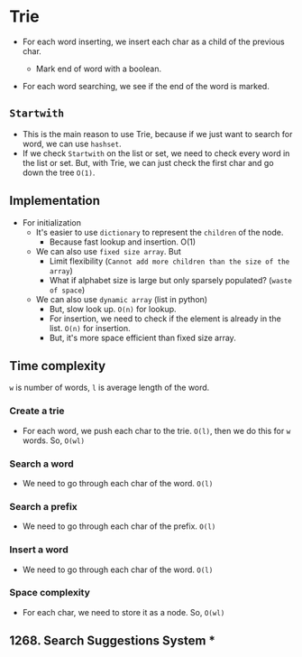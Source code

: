 # Trie

- For each word inserting, we insert each char as a child of the previous char.
    - Mark end of word with a boolean.

- For each word searching, we see if the end of the word is marked.


## `Startwith` 
- This is the main reason to use Trie, because if we just want to search for word, we can use `hashset`.
- If we check `Startwith` on the list or set, we need to check every word in the list or set. But, with Trie, we can just check the first char and go down the tree `O(1)`.



## Implementation 

- For initialization
    - It's easier to use `dictionary` to represent the `children` of the node.
        - Because fast lookup and insertion. O(1)
    - We can also use `fixed size array`. But
        - Limit flexibility (`Cannot add more children than the size of the array`)
        - What if alphabet size is large but only sparsely populated? (`waste of space`)
    - We can also use `dynamic array` (list in python)
        - But, slow look up. `O(n)` for lookup.
        - For insertion, we need to check if the element is already in the list. `O(n)` for insertion.
        - But, it's more space efficient than fixed size array.

## Time complexity 

`w` is number of words, `l` is average length of the word.

### Create a trie 

- For each word, we push each char to the trie. `O(l)`, then we do this for `w` words. So, `O(wl)`

### Search a word

- We need to go through each char of the word. `O(l)`

### Search a prefix

- We need to go through each char of the prefix. `O(l)`

### Insert a word

- We need to go through each char of the word. `O(l)`

### Space complexity

- For each char, we need to store it as a node. So, `O(wl)`



## 1268. Search Suggestions System *